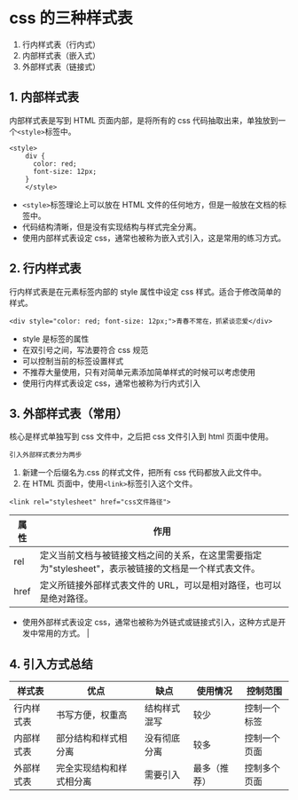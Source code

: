 # css 的三种样式表

1. 行内样式表（行内式）
2. 内部样式表（嵌入式）
3. 外部样式表（链接式）

## 1. 内部样式表

内部样式表是写到 HTML 页面内部，是将所有的 css 代码抽取出来，单独放到一个`<style>`标签中。

```
<style>
    div {
      color: red;
      font-size: 12px;
    }
    </style>
```

- `<style>`标签理论上可以放在 HTML 文件的任何地方，但是一般放在文档的<head>标签中。
- 代码结构清晰，但是没有实现结构与样式完全分离。
- 使用内部样式表设定 css，通常也被称为嵌入式引入，这是常用的练习方式。

## 2. 行内样式表

行内样式表是在元素标签内部的 style 属性中设定 css 样式。适合于修改简单的样式。

```
<div style="color: red; font-size: 12px;">青春不常在，抓紧谈恋爱</div>
```

- style 是标签的属性
- 在双引号之间，写法要符合 css 规范
- 可以控制当前的标签设置样式
- 不推荐大量使用，只有对简单元素添加简单样式的时候可以考虑使用
- 使用行内样式表设定 css，通常也被称为行内式引入

## 3. 外部样式表（常用）

核心是样式单独写到 css 文件中，之后把 css 文件引入到 html 页面中使用。

`引入外部样式表分为两步`

1. 新建一个后缀名为.css 的样式文件，把所有 css 代码都放入此文件中。
2. 在 HTML 页面中，使用`<link>`标签引入这个文件。

```
<link rel="stylesheet" href="css文件路径">
```

| 属性 | 作用                                                                                                 |
| ---- | ---------------------------------------------------------------------------------------------------- |
| rel  | 定义当前文档与被链接文档之间的关系，在这里需要指定为"stylesheet"，表示被链接的文档是一个样式表文件。 |
| href | 定义所链接外部样式表文件的 URL，可以是相对路径，也可以是绝对路径。                                   |

- 使用外部样式表设定 css，通常也被称为外链式或链接式引入，这种方式是开发中常用的方式。 |

## 4. 引入方式总结

| 样式表     | 优点                     | 缺点         | 使用情况     | 控制范围     |
| ---------- | ------------------------ | ------------ | ------------ | ------------ |
| 行内样式表 | 书写方便，权重高         | 结构样式混写 | 较少         | 控制一个标签 |
| 内部样式表 | 部分结构和样式相分离     | 没有彻底分离 | 较多         | 控制一个页面 |
| 外部样式表 | 完全实现结构和样式相分离 | 需要引入     | 最多（推荐） | 控制多个页面 |
